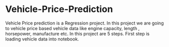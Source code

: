 # Vehicle-Price-Prediction
Vehicle Price prediction is a Regression project. In this project we are going to vehicle price based vehicle data like engine capacity, length , horsepower, manufacture etc. In this project  are 5 steps. First step is loading vehicle data into notebook. 

